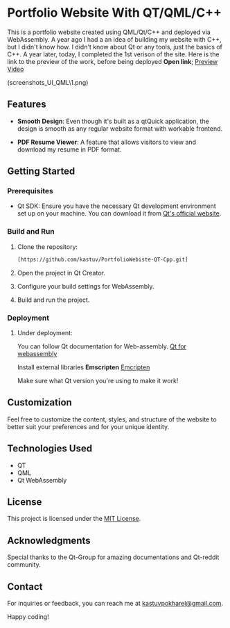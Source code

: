 

# Portfolio Website With QT/QML/C++

This is a portfolio website created using QML/Qt/C++ and deployed via WebAssembly. 
A year ago I had a an idea of building my website with C++, but I didn't know how. I didn't know about Qt or any tools, just the basics of C++. A year later, today,
I completed the 1st verison of the site. 
Here is the link to the preview of the work, before being deployed **Open link**;
[Preview Video](https://youtu.be/EECYd3PjoiY?si=uSPz2bWv6t5ewT-v)

(screenshots_UI_QML\1.png)


## Features

- **Smooth Design**: Even though it's built as a qtQuick application, the design is smooth as any regular website format with workable frontend.

- **PDF Resume Viewer**: A feature that allows visitors to view and download my resume in PDF format.


## Getting Started

### Prerequisites

- Qt SDK: Ensure you have the necessary Qt development environment set up on your machine. You can download it from [Qt's official website](https://www.qt.io/download).
  
### Build and Run

1. Clone the repository:

    ```bash
    [https://github.com/kastuv/PortfolioWebiste-QT-Cpp.git]
    ```

2. Open the project in Qt Creator.

3. Configure your build settings for WebAssembly.

4. Build and run the project.

### Deployment
 1. Under deployment:


    You can follow Qt documentation for Web-assembly.
    [Qt for webassembly](https://doc.qt.io/qt-6/wasm.html)
    
    Install external libraries **Emscripten**
    [Emcripten](https://emscripten.org/docs/getting_started/downloads.html)

    Make sure what Qt version you're using to make it work!

## Customization

Feel free to customize the content, styles, and structure of the website to better suit your preferences and for your unique identity.

## Technologies Used

- QT
- QML
- Qt WebAssembly

## License

This project is licensed under the [MIT License](LICENSE.md).

## Acknowledgments

Special thanks to the Qt-Group for amazing documentations and Qt-reddit community.

## Contact

For inquiries or feedback, you can reach me at kastuvpokharel@gmail.com.

Happy coding!
